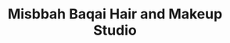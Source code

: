 ---
title: "Misbbah Baqai Hair and Makeup Studio"
url: /karachi/misbbah-baqai-hair-and-makeup-studio/
shop: hairdresser
---